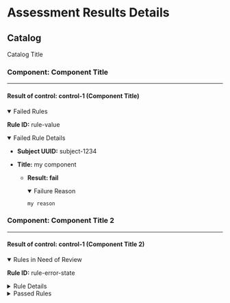 # Assessment Results Details

## Catalog

Catalog Title

### Component: Component Title

-------------------------------------------------------

#### Result of control: control-1 (Component Title)
<details open>
<summary> Failed Rules</summary>

**Rule ID:** rule-value

<details open>
<summary>Failed Rule Details</summary>

- **Subject UUID:** subject-1234
- **Title:** my component

  - **Result: fail**
    <details open>
    <summary>Failure Reason</summary>

    ```text
    my reason
    ```

    </details>
</details>

</details>

### Component: Component Title 2

-------------------------------------------------------

#### Result of control: control-1 (Component Title 2)
<details open>
<summary> Rules in Need of Review</summary>

**Rule ID:** rule-error-state

<details>
<summary>Rule Details</summary>

- **Subject UUID:** subject-9999
- **Title:** network component

  - **Result: error**
    <details>
    <summary>Details</summary>

    ```text
    Network connectivity issue during evaluation
    ```

    </details>
</details>
</details>
<details>
<summary> Passed Rules</summary>

**Rule ID:** rule-value-2

<details>
<summary>Passed Rule Details</summary>

- **Subject UUID:** subject-1234
- **Title:** my resource

  - **Result: pass**
    <details>
    <summary>Details</summary>

    ```text
    my reason
    ```

    </details>
</details>

**Rule ID:** rule-error-state

<details>
<summary>Passed Rule Details</summary>

- **Subject UUID:** subject-9999
- **Title:** network component

  - **Result: error**
    <details>
    <summary>Details</summary>

    ```text
    Network connectivity issue during evaluation
    ```

    </details>
</details>
</details>
